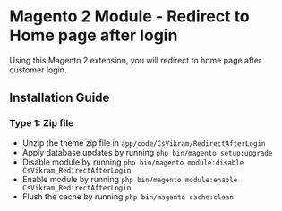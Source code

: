# Magento 2 Module - Redirect to Home page after login
Using this Magento 2 extension, you will redirect to home page after customer login.


## Installation Guide

### Type 1: Zip file

 - Unzip the theme zip file in `app/code/CsVikram/RedirectAfterLogin`
 - Apply database updates by running `php bin/magento setup:upgrade`
 - Disable module by running `php bin/magento module:disable CsVikram_RedirectAfterLogin`
 - Enable module by running `php bin/magento module:enable CsVikram_RedirectAfterLogin`
 - Flush the cache by running `php bin/magento cache:clean`